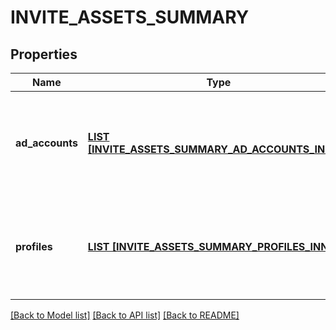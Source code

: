 # INVITE_ASSETS_SUMMARY

## Properties
Name | Type | Description | Notes
------------ | ------------- | ------------- | -------------
**ad_accounts** | [**LIST [INVITE_ASSETS_SUMMARY_AD_ACCOUNTS_INNER]**](InviteAssetsSummary_ad_accounts_inner.md) | List of ad account IDs and respective permission levels that will be assigned. | [optional] [default to null]
**profiles** | [**LIST [INVITE_ASSETS_SUMMARY_PROFILES_INNER]**](InviteAssetsSummary_profiles_inner.md) | List of profile IDs and respective permission levels that will be assigned. | [optional] [default to null]

[[Back to Model list]](../README.md#documentation-for-models) [[Back to API list]](../README.md#documentation-for-api-endpoints) [[Back to README]](../README.md)


